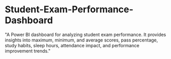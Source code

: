 # Student-Exam-Performance-Dashboard
"A Power BI dashboard for analyzing student exam performance. It provides insights into maximum, minimum, and average scores, pass percentage, study habits, sleep hours, attendance impact, and performance improvement trends."
